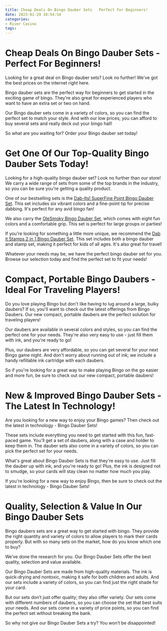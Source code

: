 ```yaml
---
title: Cheap Deals On Bingo Dauber Sets   Perfect For Beginners!
date: 2023-01-29 10:54:54
categories:
- River Casino
tags:
---
```



#  Cheap Deals On Bingo Dauber Sets - Perfect For Beginners!

Looking for a great deal on Bingo dauber sets? Look no further! We've got the best prices on the internet right here.

Bingo dauber sets are the perfect way for beginners to get started in the exciting game of bingo. They're also great for experienced players who want to have an extra set or two on hand.

Our Bingo dauber sets come in a variety of colors, so you can find the perfect set to match your style. And with our low prices, you can afford to buy several sets and really deck out your bingo hall!

So what are you waiting for? Order your Bingo dauber set today!

#  Get One Of Our Top-Quality Bingo Dauber Sets Today!

Looking for a high-quality bingo dauber set? Look no further than our store! We carry a wide range of sets from some of the top brands in the industry, so you can be sure you're getting a quality product.

One of our bestselling sets is the [Dab-Its! SuperFine Point Bingo Dauber Set](https://www.amazon.com/dp/B07C5ZBKMQ/?tag=getsetbingo-20). This set includes six vibrant colors and a fine-point tip for precise dabbing. It's perfect for any avid bingo fan!

We also carry the [OleSmoky Bingo Dauber Set](https://www.amazon.com/dp/B072N7QJLY/?tag=getsetbingo-20), which comes with eight fun colors and a comfortable grip. This set is perfect for large groups or parties!

If you're looking for something a little more unique, we recommend the [Dab it Stamps 2 in 1 Bingo Dauber Set](https://www.amazon.com/dp/B06XDTWRHK/?tag=getsetbingo-20). This set includes both a bingo dauber and stamp set, making it perfect for kids of all ages. It's also great for travel!

Whatever your needs may be, we have the perfect bingo dauber set for you. Browse our selection today and find the perfect set to fit your needs!

#  Compact, Portable Bingo Daubers - Ideal For Traveling Players!

Do you love playing Bingo but don't like having to lug around a large, bulky daubers? If so, you'll want to check out the latest offerings from Bingo Daubers. Our new compact, portable daubers are the perfect solution for traveling players!

Our daubers are available in several colors and styles, so you can find the perfect one for your needs. They're also very easy to use - just fill them with ink, and you're ready to go!

Plus, our daubers are very affordable, so you can get several for your next Bingo game night. And don't worry about running out of ink; we include a handy refillable ink cartridge with each daubers.

So if you're looking for a great way to make playing Bingo on the go easier and more fun, be sure to check out our new compact, portable daubers!

#  New & Improved Bingo Dauber Sets - The Latest In Technology!

Are you looking for a new way to enjoy your Bingo games? Then check out the latest in technology - Bingo Dauber Sets!

These sets include everything you need to get started with this fun, fast-paced game. You'll get a set of daubers, along with a case and holder to keep them in. The dauber sets also come in a variety of colors, so you can pick the perfect set for your needs.

What's great about Bingo Dauber Sets is that they're easy to use. Just fill the dauber up with ink, and you're ready to go! Plus, the ink is designed not to smudge, so your cards will stay clean no matter how much you play.

If you're looking for a new way to enjoy Bingo, then be sure to check out the latest in technology - Bingo Dauber Sets!

#  Quality, Selection & Value In Our Bingo Dauber Sets

Bingo daubers sets are a great way to get started with bingo. They provide the right quantity and variety of colors to allow players to mark their cards properly. But with so many sets on the market, how do you know which one to buy?

We’ve done the research for you. Our Bingo Dauber Sets offer the best quality, selection and value available.

Our Bingo Dauber Sets are made from high-quality materials. The ink is quick-drying and nontoxic, making it safe for both children and adults. And our sets include a variety of colors, so you can find just the right shade for your card.

But our sets don’t just offer quality; they also offer variety. Our sets come with different numbers of daubers, so you can choose the set that best suits your needs. And our sets come in a variety of price points, so you can find the perfect set without breaking the bank.

So why not give our Bingo Dauber Sets a try? You won’t be disappointed!